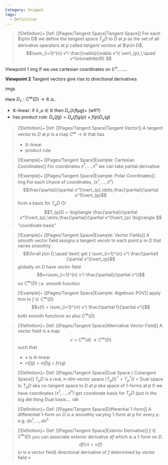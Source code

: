 ```yaml
---
Category: Snippet
tags:
  - Definition
---
```

> [!Definition]+ Def: [[Pages/Tangent Space|Tangent Space]]
> For each $\p\in D$ we define the *tangent space* $T_{p} D$ to $D$ at $p$ as the set of all derivative operators at $p$ called *tangent vectors* at $\p\in D$,
> $$\sum_{i=1}^{n} v^i \frac{\nabla}{\nabla x^i} \vert_{p},\,\quad v^i\in\mathbb{R} $$

Viewpoint 1
img
If we use cartesian coordinates on $\mathbb{E}^n$... ....


**Viewpoint 2**
Tangent vectors give rise to directional derivatives

imgs

Here $D_{v}:C^\infty(D)\to \mathbb{R}$ is..
- $\mathbb{R}$-linear: if $\lambda, \mu\in\mathbb{R}$ then $D_{v}(\lambda ft\mu g) =$ (wtf?)
- has product rule: $D_{v}(fg)=D_{v}(f)g(p) + f(p)D_{v}(g)$

> [!Definition]+ Def: [[Pages/Tangent Space|Tangent Vector]]
> A tangent vector to $D$ at $p$ is a map $C^\infty\to\mathbb{R}$ that has
> - $\mathbb{R}$-linear
> - product rule

> [!Example]+ [[Pages/Tangent Space|Example: Cartesian Coordinates]]
> For coordinates $x^1,\dots,x^n$
> we can take partial derivative

> [!Example]+ [[Pages/Tangent Space|Example: Polar Coordinates]]
> img
> For each choice of coordinates, $(x^1,\dots,x^n)$
> $$\frac{\partial}{\partial x^1}\vert_{p},\dots,\frac{\partial}{\partial x^1}\vert_{p}$$
> form a basis for $T_{p}D$
> Or
> $$T_{p}D = \big\langle \frac{\partial}{\partial x^1}\vert_{p},\dots,\frac{\partial}{\partial x^1}\vert_{p} \big\rangle $$
> "coordinate basis"

> [!Example]+ [[Pages/Tangent Space|Example: Vector Fields]]
> A smooth vector field assigns a tangent vecotr to each point $p$ in $D$ that varies smoothly.
> $$\forall p\in D,\quad \text{ get } \sum_{i=1}^{n} v^i \frac{\partial}{\partial x^i}\vert_{p}$$
> globally on $D$
> have vector field
> $$v=\sum_{i=1}^{n} v^i \frac{\partial}{\partial x^i}$$
> on $C^\infty(D)$ i.e. smooth function

> [!Example]+ [[Pages/Tangent Space|Example: Algebraic POV]]
> apply thm to $f\in C^\infty(D)$
> $$v(f) = \sum_{i=1}^{n} v^i \frac{\partial f}{\partial x^i}$$
> both smooth functions so also $C^\infty(D)$

> [!Definition]+ Def: [[Pages/Tangent Space|Alternative Vector Field]]
> A vector field is a map
> $$v = C^\infty(d)\to C^\infty(D)$$
> such that 
> - $v$ is $\mathbb{R}$-linear
> - $v(fg)$ = $v(f)g + fv(g)$

> [!Definition]+ Def: [[Pages/Tangent Space|Dual Space / Cotangent Space]]
> $T_{p}D$ is a real, n-dim vector space
> $(T_{p}D)^* = T^*_{p}D$ = Dual space to $T_{p}D$ aka co-tangent space to $D$ at $p$ aka space of $1$-forms at $p$
> If we have coordinates $(x^1,\dots,x^n)$
> get coordinate basis for $T_{p}D$ (put in the big del thing
> Dual basis.... idk

> [!Definition]+ Def: [[Pages/Tangent Space|Differential 1-form]]
> A differential $1$-form on $D$ is a smoothly varying $1$-form at $p$ for every $p$.
> e.g. $dx^1,\dots,dx^n$

> [!Definition]+ Def: [[Pages/Tangent Space|Exterior Derivative]]
> $f\in C^\infty(D)$
> you can associate exterior derivative $df$ which is a $1$-form on $D$.
> $$df(v) = v(f)$$
> ($v$ is a vector field)
> directional derivative of $f$ determined by vector field $v$

